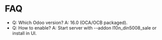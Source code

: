 # FAQ

- Q: Which Odoo version? A: 16.0 (OCA/OCB packaged).
- Q: How to enable? A: Start server with --addon l10n_din5008_sale or install in UI.
